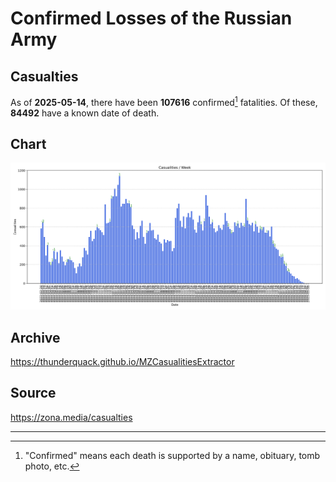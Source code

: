 
# Confirmed Losses of the Russian Army

## Casualties

As of **2025-05-14**, there have been **107616** confirmed[^1] fatalities.
Of these, **84492** have a known date of death.

## Chart

![7-Day Intervals Bar Chart](./docs/7days.svg)

## Archive

https://thunderquack.github.io/MZCasualitiesExtractor

## Source

https://zona.media/casualties

---

[^1]: "Confirmed" means each death is supported by a name, obituary, tomb photo, etc.
